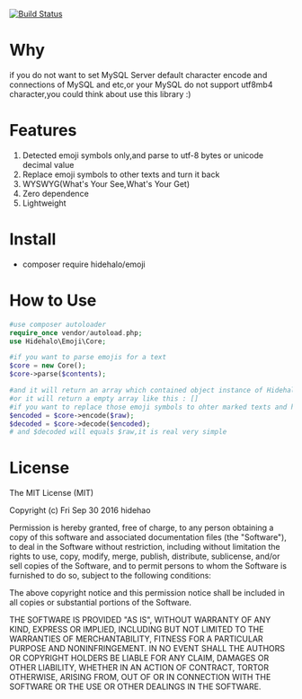 [![Build Status](https://travis-ci.org/hidehalo/emoji.svg)](https://travis-ci.org/hidehalo/emoji)

# Why
if you do not want to set MySQL Server default character encode and connections of MySQL and etc,or your MySQL do not support utf8mb4 character,you could think about use this library :)
# Features
1. Detected emoji symbols only,and parse to utf-8 bytes or unicode decimal value
2. Replace emoji symbols to other texts and turn it back
3. WYSWYG(What's Your See,What's Your Get)
4. Zero dependence
5. Lightweight

# Install
- composer require hidehalo/emoji

# How to Use

```php
#use composer autoloader
require_once vendor/autoload.php;
use Hidehalo\Emoji\Core;

#if you want to parse emojis for a text
$core = new Core();
$core->parse($contents);

#and it will return an array which contained object instance of Hidehalo\Emoji\Unicode\Emoji
#or it will return a empty array like this : []
#if you want to replace those emoji symbols to ohter marked texts and has ability to turn those back,it has a built-in Hidehalo\Emoji\Features\Protocol could do this
$encoded = $core->encode($raw);
$decoded = $core->decode($encoded);
# and $decoded will equals $raw,it is real very simple
```

# License

The MIT License (MIT)

Copyright (c) Fri Sep 30 2016 hidehao

Permission is hereby granted, free of charge, to any person obtaining a copy of
this software and associated documentation files (the "Software"), to deal in
the Software without restriction, including without limitation the rights to
use, copy, modify, merge, publish, distribute, sublicense, and/or sell copies of
the Software, and to permit persons to whom the Software is furnished to do so,
subject to the following conditions:

The above copyright notice and this permission notice shall be included in all
copies or substantial portions of the Software.

THE SOFTWARE IS PROVIDED "AS IS", WITHOUT WARRANTY OF ANY KIND, EXPRESS OR
IMPLIED, INCLUDING BUT NOT LIMITED TO THE WARRANTIES OF MERCHANTABILITY, FITNESS
FOR A PARTICULAR PURPOSE AND NONINFRINGEMENT. IN NO EVENT SHALL THE AUTHORS OR
COPYRIGHT HOLDERS BE LIABLE FOR ANY CLAIM, DAMAGES OR OTHER LIABILITY, WHETHER
IN AN ACTION OF CONTRACT, TORTOR OTHERWISE, ARISING FROM, OUT OF OR IN
CONNECTION WITH THE SOFTWARE OR THE USE OR OTHER DEALINGS IN THE SOFTWARE.

